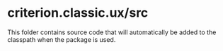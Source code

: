 # criterion.classic.ux/src

This folder contains source code that will automatically be added to the classpath when
the package is used.
